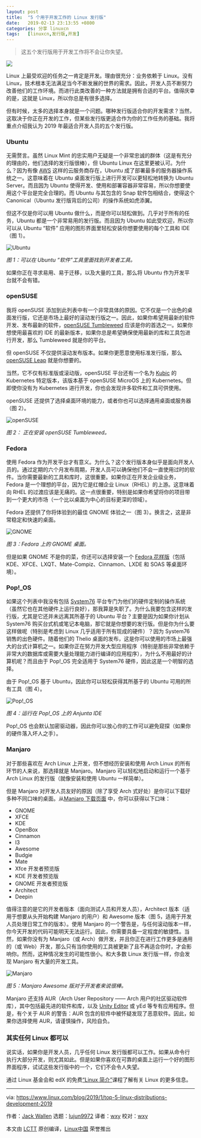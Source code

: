 ```yaml
---
layout: post
title:	"5 个用于开发工作的 Linux 发行版"
date:	2019-02-13 23:13:55 +0800 
categories:	分享 linuxcn 
tags:	[linuxcn,发行版,开发]
---
```




> 
> 这五个发行版用于开发工作将不会让你失望。
> 
> 
> 


![](/Asserts/Images/album/201902/13/231359c5z9gw9vszdfz5gz.jpg)


Linux 上最受欢迎的任务之一肯定是开发。理由很充分：业务依赖于 Linux。没有 Linux，技术根本无法满足当今不断发展的世界的需求。因此，开发人员不断努力改善他们的工作环境。而进行此类改善的一种方法就是拥有合适的平台。值得庆幸的是，这就是 Linux，所以你总是有很多选择。


但有时候，太多的选择本身就是一个问题。哪种发行版适合你的开发需求？当然，这取决于你正在开发的工作，但某些发行版更适合作为你的工作任务的基础。我将重点介绍我认为 2019 年最适合开发人员的五个发行版。


### Ubuntu


无需赘言。虽然 Linux Mint 的忠实用户无疑是一个非常忠诚的群体（这是有充分的理由的，他们选择的发行版很棒），但 Ubuntu Linux 在这里更被认可。为什么？因为有像 [AWS](https://aws.amazon.com/) 这样的云服务商存在，Ubuntu 成了部署最多的服务器操作系统之一。这意味着在 Ubuntu 桌面发行版上进行开发可以更轻松地转换为 Ubuntu Server。而且因为 Ubuntu 使得开发、使用和部署容器非常容易，所以你想要使用这个平台是完全合理的。而 Ubuntu 与其包含的 Snap 软件包相结合，使得这个 Canonical（Ubuntu 发行版背后的公司）的操作系统如虎添翼。


但这不仅是你可以用 Ubuntu 做什么，而是你可以轻松做到。几乎对于所有的任务，Ubuntu 都是一个非常易用的发行版。而且因为 Ubuntu 如此受欢迎，所以你可以从 Ubuntu “软件” 应用的图形界面里轻松安装你想要使用的每个工具和 IDE（图 1）。


![Ubuntu](/Asserts/Images/album/201902/13/231408d91ld1zy76d4dp9y.jpg "Ubuntu")


*图 1：可以在 Ubuntu “软件”工具里面找到开发者工具。*


如果你正在寻求易用、易于迁移，以及大量的工具，那么将 Ubuntu 作为开发平台就不会有错。


### openSUSE


我将 openSUSE 添加到此列表中有一个非常具体的原因。它不仅是一个出色的桌面发行版，它还是市场上最好的滚动发行版之一。因此，如果你希望用最新的软件开发、发布最新的软件，[openSUSE Tumbleweed](https://en.opensuse.org/Portal:Tumbleweed) 应该是你的首选之一。如果你想使用最喜欢的 IDE 的最新版本，如果你总是希望确保使用最新的库和工具包进行开发，那么 Tumbleweed 就是你的平台。


但 openSUSE 不仅提供滚动发布版本。如果你更愿意使用标准发行版，那么 [openSUSE Leap](https://en.opensuse.org/Portal:Leap) 就是你想要的。


当然，它不仅有标准版或滚动版，openSUSE 平台还有一个名为 [Kubic](https://software.opensuse.org/distributions/tumbleweed) 的 Kubernetes 特定版本，该版本基于 openSUSE MicroOS 上的 Kubernetes。但即使你没有为 Kubernetes 进行开发，你也会发现许多软件和工具可供使用。


openSUSE 还提供了选择桌面环境的能力，或者你也可以选择通用桌面或服务器（图 2）。


![openSUSE](/Asserts/Images/album/201902/13/231417fi2xhcc72hchz7oh.jpg "openSUSE")


*图 2： 正在安装 openSUSE Tumbleweed。*


### Fedora


使用 Fedora 作为开发平台才有意义。为什么？这个发行版本身似乎是面向开发人员的。通过定期的六个月发布周期，开发人员可以确保他们不会一直使用过时的软件。当你需要最新的工具和库时，这很重要。如果你正在开发企业级业务，Fedora 是一个理想的平台，因为它是红帽企业 Linux（RHEL）的上游。这意味着向 RHEL 的过渡应该是无痛的。这一点很重要，特别是如果你希望将你的项目带到一个更大的市场（一个比以桌面为中心的目标更深的领域）。


Fedora 还提供了你将体验到的最佳 GNOME 体验之一（图 3）。换言之，这是非常稳定和快速的桌面。


![GNOME](/Asserts/Images/album/201902/13/231430opgj7cpz941a9pyw.jpg "GNOME")


*图 3：Fedora 上的 GNOME 桌面。*


但是如果 GNOME 不是你的菜，你还可以选择安装一个 [Fedora 花样版](https://spins.fedoraproject.org/)（包括 KDE、XFCE、LXQT、Mate-Compiz、Cinnamon、LXDE 和 SOAS 等桌面环境）。


### Pop!\_OS


如果这个列表中我没有包括 [System76](https://system76.com/) 平台专门为他们的硬件定制的操作系统（虽然它也在其他硬件上运行良好），那我算是失职了。为什么我要包含这样的发行版，尤其是它还并未远离其所基于的 Ubuntu 平台？主要是因为如果你计划从 System76 购买台式机或笔记本电脑，那它就是你想要的发行版。但是你为什么要这样做呢（特别是考虑到 Linux 几乎适用于所有现成的硬件）？因为 System76 销售的出色硬件。随着他们的 Thelio 桌面的发布，这是你可以使用的市场上最强大的台式计算机之一。如果你正在努力开发大型应用程序（特别是那些非常依赖于非常大的数据库或需要大量处理能力进行编译的应用程序），为什么不用最好的计算机呢？而且由于 Pop!\_OS 完全适用于 System76 硬件，因此这是一个明智的选择。


由于 Pop!\_OS 基于 Ubuntu，因此你可以轻松获得其所基于的 Ubuntu 可用的所有工具（图 4）。


![Pop!_OS](/Asserts/Images/album/201902/13/231432ah5tuv56xtdpu883.jpg "Pop!_OS")


*图 4：运行在 Pop!\_OS 上的 Anjunta IDE*


Pop!\_OS 也会默认加密驱动器，因此你可以放心你的工作可以避免窥探（如果你的硬件落入坏人之手）。


### Manjaro


对于那些喜欢在 Arch Linux 上开发，但不想经历安装和使用 Arch Linux 的所有环节的人来说，那选择就是 Manjaro。Manjaro 可以轻松地启动和运行一个基于 Arch Linux 的发行版（就像安装和使用 Ubuntu 一样简单）。


但是 Manjaro 对开发人员友好的原因（除了享受 Arch 式好处）是你可以下载好多种不同口味的桌面。从[Manjaro 下载页面](https://manjaro.org/download/) 中，你可以获得以下口味：


* GNOME
* XFCE
* KDE
* OpenBox
* Cinnamon
* I3
* Awesome
* Budgie
* Mate
* Xfce 开发者预览版
* KDE 开发者预览版
* GNOME 开发者预览版
* Architect
* Deepin


值得注意的是它的开发者版本（面向测试人员和开发人员），Architect 版本（适用于想要从头开始构建 Manjaro 的用户）和 Awesome 版本（图 5，适用于开发人员处理日常工作的版本）。使用 Manjaro 的一个警告是，与任何滚动版本一样，你今天开发的代码可能明天无法运行。因此，你需要具备一定程度的敏捷性。当然，如果你没有为 Manjaro（或 Arch）做开发，并且你正在进行工作更多是通用的（或 Web）开发，那么只有当你使用的工具被更新了且不再适合你时，才会影响你。然而，这种情况发生的可能性很小。和大多数 Linux 发行版一样，你会发现 Manjaro 有大量的开发工具。


![Manjaro](/Asserts/Images/album/201902/13/231434kuvt4tsapnv4z37j.jpg "Manjaro")


*图 5：Manjaro Awesome 版对于开发者来说很棒。*


Manjaro 还支持 AUR（Arch User Repository —— Arch 用户的社区驱动软件库），其中包括最先进的软件和库，以及 [Unity Editor](https://unity3d.com/unity/editor) 或 yEd 等专有应用程序。但是，有个关于 AUR 的警告：AUR 包含的软件中被怀疑发现了恶意软件。因此，如果你选择使用 AUR，请谨慎操作，风险自负。


### 其实任何 Linux 都可以


说实话，如果你是开发人员，几乎任何 Linux 发行版都可以工作。如果从命令行执行大部分开发，则尤其如此。但是如果你喜欢在可靠的桌面上运行一个好的图形界面程序，试试这些发行版中的一个，它们不会令人失望。


通过 Linux 基金会和 edX 的免费[“Linux 简介”](https://training.linuxfoundation.org/linux-courses/system-administration-training/introduction-to-linux)课程了解有关 Linux 的更多信息。




---


via: <https://www.linux.com/blog/2019/1/top-5-linux-distributions-development-2019>


作者：[Jack Wallen](https://www.linux.com/users/jlwallen) 选题：[lujun9972](https://github.com/lujun9972) 译者：[wxy](https://github.com/wxy) 校对：[wxy](https://github.com/wxy)


本文由 [LCTT](https://github.com/LCTT/TranslateProject) 原创编译，[Linux中国](https://linux.cn/) 荣誉推出
